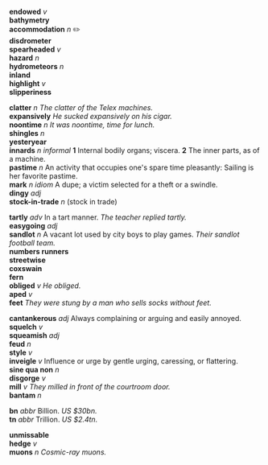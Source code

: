 
__endowed__ _v_  
__bathymetry__  
__accommodation__ _n_ :pencil2:  
__disdrometer__  
__spearheaded__ _v_  
__hazard__ _n_  
__hydrometeors__ _n_  
__inland__  
__highlight__ _v_  
__slipperiness__  

__clatter__ _n_ _The clatter of the Telex machines._  
__expansively__ _He sucked expansively on his cigar._  
__noontime__ _n_ _It was noontime, time for lunch._  
__shingles__ _n_  
__yesteryear__  
__innards__ _n_ _informal_ __1__ Internal bodily organs; viscera. __2__ The inner parts, as of a machine.  
__pastime__ _n_  An activity that occupies one's spare time pleasantly: Sailing is her favorite pastime.  
__mark__ _n_ _idiom_ A dupe; a victim selected for a theft or a swindle.  
__dingy__ _adj_  
__stock-in-trade__ _n_ (stock in trade)  

__tartly__ _adv_ In a tart manner. _The teacher replied tartly._  
__easygoing__ _adj_  
__sandlot__ _n_ A vacant lot used by city boys to play games. _Their sandlot football team._  
__numbers runners__  
__streetwise__  
__coxswain__  
__fern__  
__obliged__ _v_ _He obliged._  
__aped__ _v_  
__feet__ _They were stung by a man who sells socks without feet._  

__cantankerous__ _adj_ Always complaining or arguing and easily annoyed.  
__squelch__ _v_  
__squeamish__ _adj_  
__feud__ _n_  
__style__ _v_  
__inveigle__ _v_ Influence or urge by gentle urging, caressing, or flattering.  
__sine qua non__ _n_  
__disgorge__ _v_  
__mill__ _v_ _They milled in front of the courtroom door._  
__bantam__ _n_  

__bn__ _abbr_ Billion. _US $30bn._  
__tn__ _abbr_ Trillion. _US $2.4tn._  

__unmissable__  
__hedge__ _v_  
__muons__ _n_ _Cosmic-ray muons._  
